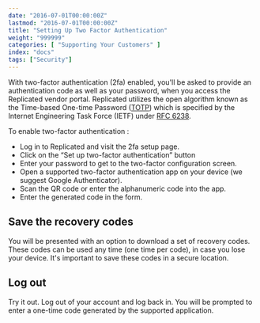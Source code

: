 ```yaml
---
date: "2016-07-01T00:00:00Z"
lastmod: "2016-07-01T00:00:00Z"
title: "Setting Up Two Factor Authentication"
weight: "999999"
categories: [ "Supporting Your Customers" ]
index: "docs"
tags: ["Security"]
---
```


With two-factor authentication (2fa) enabled, you'll be asked to provide an authentication code as 
well as your password, when you access the Replicated vendor portal. Replicated utilizes the open 
algorithm known as the Time-based One-time Password 
([TOTP](https://en.wikipedia.org/wiki/Time-based_One-time_Password_Algorithm)) which is specified by 
the Internet Engineering Task Force (IETF) under [RFC 6238](https://tools.ietf.org/html/rfc6238).

To enable two-factor authentication :

- Log in to Replicated and visit the 2fa setup page.
- Click on the “Set up two-factor authentication” button
- Enter your password to get to the two-factor configuration screen.
- Open a supported two-factor authentication app on your device (we suggest Google Authenticator).
- Scan the QR code or enter the alphanumeric code into the app.
- Enter the generated code in the form.

## Save the recovery codes

You will be presented with an option to download a set of recovery codes. These codes can be used any 
time (one time per code), in case you lose your device. It's important to save these codes in a secure 
location.

## Log out

Try it out. Log out of your account and log back in. You will be prompted to enter a one-time code 
generated by the supported application.